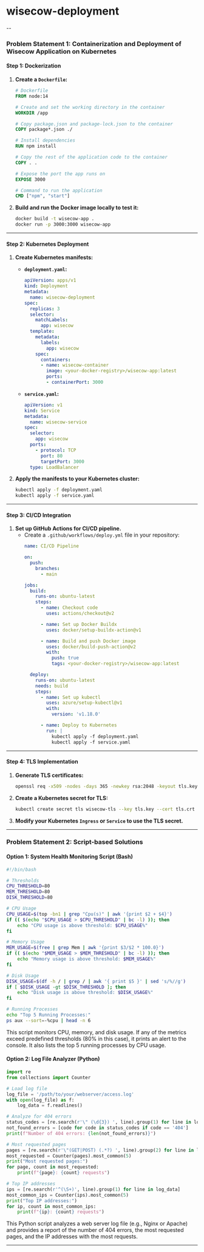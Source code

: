 # wisecow-deployment

--

### Problem Statement 1: Containerization and Deployment of Wisecow Application on Kubernetes

#### **Step 1: Dockerization**
1. **Create a `Dockerfile`:**
   ```Dockerfile
   # Dockerfile
   FROM node:14
   
   # Create and set the working directory in the container
   WORKDIR /app

   # Copy package.json and package-lock.json to the container
   COPY package*.json ./

   # Install dependencies
   RUN npm install

   # Copy the rest of the application code to the container
   COPY . .

   # Expose the port the app runs on
   EXPOSE 3000

   # Command to run the application
   CMD ["npm", "start"]
   ```

2. **Build and run the Docker image locally to test it:**
   ```bash
   docker build -t wisecow-app .
   docker run -p 3000:3000 wisecow-app
   ```

---

#### **Step 2: Kubernetes Deployment**

1. **Create Kubernetes manifests:**

   - **`deployment.yaml`:**
     ```yaml
     apiVersion: apps/v1
     kind: Deployment
     metadata:
       name: wisecow-deployment
     spec:
       replicas: 3
       selector:
         matchLabels:
           app: wisecow
       template:
         metadata:
           labels:
             app: wisecow
         spec:
           containers:
           - name: wisecow-container
             image: <your-docker-registry>/wisecow-app:latest
             ports:
             - containerPort: 3000
     ```

   - **`service.yaml`:**
     ```yaml
     apiVersion: v1
     kind: Service
     metadata:
       name: wisecow-service
     spec:
       selector:
         app: wisecow
       ports:
         - protocol: TCP
           port: 80
           targetPort: 3000
       type: LoadBalancer
     ```

2. **Apply the manifests to your Kubernetes cluster:**
   ```bash
   kubectl apply -f deployment.yaml
   kubectl apply -f service.yaml
   ```

---

#### **Step 3: CI/CD Integration**

1. **Set up GitHub Actions for CI/CD pipeline.**
   - Create a `.github/workflows/deploy.yml` file in your repository:
     ```yaml
     name: CI/CD Pipeline

     on:
       push:
         branches:
           - main

     jobs:
       build:
         runs-on: ubuntu-latest
         steps:
           - name: Checkout code
             uses: actions/checkout@v2

           - name: Set up Docker Buildx
             uses: docker/setup-buildx-action@v1

           - name: Build and push Docker image
             uses: docker/build-push-action@v2
             with:
               push: true
               tags: <your-docker-registry>/wisecow-app:latest

       deploy:
         runs-on: ubuntu-latest
         needs: build
         steps:
           - name: Set up kubectl
             uses: azure/setup-kubectl@v1
             with:
               version: 'v1.18.0'

           - name: Deploy to Kubernetes
             run: |
               kubectl apply -f deployment.yaml
               kubectl apply -f service.yaml
     ```

---

#### **Step 4: TLS Implementation**

1. **Generate TLS certificates:**
   ```bash
   openssl req -x509 -nodes -days 365 -newkey rsa:2048 -keyout tls.key -out tls.crt
   ```

2. **Create a Kubernetes secret for TLS:**
   ```bash
   kubectl create secret tls wisecow-tls --key tls.key --cert tls.crt
   ```

3. **Modify your Kubernetes `Ingress` or `Service` to use the TLS secret.**

---

### Problem Statement 2: Script-based Solutions

#### **Option 1: System Health Monitoring Script (Bash)**

```bash
#!/bin/bash

# Thresholds
CPU_THRESHOLD=80
MEM_THRESHOLD=80
DISK_THRESHOLD=80

# CPU Usage
CPU_USAGE=$(top -bn1 | grep "Cpu(s)" | awk '{print $2 + $4}')
if (( $(echo "$CPU_USAGE > $CPU_THRESHOLD" | bc -l) )); then
    echo "CPU usage is above threshold: $CPU_USAGE%"
fi

# Memory Usage
MEM_USAGE=$(free | grep Mem | awk '{print $3/$2 * 100.0}')
if (( $(echo "$MEM_USAGE > $MEM_THRESHOLD" | bc -l) )); then
    echo "Memory usage is above threshold: $MEM_USAGE%"
fi

# Disk Usage
DISK_USAGE=$(df -h / | grep / | awk '{ print $5 }' | sed 's/%//g')
if [ $DISK_USAGE -gt $DISK_THRESHOLD ]; then
    echo "Disk usage is above threshold: $DISK_USAGE%"
fi

# Running Processes
echo "Top 5 Running Processes:"
ps aux --sort=-%cpu | head -n 6
```

This script monitors CPU, memory, and disk usage. If any of the metrics exceed predefined thresholds (80% in this case), it prints an alert to the console. It also lists the top 5 running processes by CPU usage.

#### **Option 2: Log File Analyzer (Python)**

```python
import re
from collections import Counter

# Load log file
log_file = '/path/to/your/webserver/access.log'
with open(log_file) as f:
    log_data = f.readlines()

# Analyze for 404 errors
status_codes = [re.search(r'\" (\d{3}) ', line).group(1) for line in log_data if re.search(r'\" (\d{3}) ', line)]
not_found_errors = [code for code in status_codes if code == '404']
print(f"Number of 404 errors: {len(not_found_errors)}")

# Most requested pages
pages = [re.search(r'\"(GET|POST) (.*?) ', line).group(2) for line in log_data if re.search(r'\"(GET|POST) (.*?) ', line)]
most_requested = Counter(pages).most_common(5)
print("Most requested pages:")
for page, count in most_requested:
    print(f"{page}: {count} requests")

# Top IP addresses
ips = [re.search(r'^(\S+)', line).group(1) for line in log_data]
most_common_ips = Counter(ips).most_common(5)
print("Top IP addresses:")
for ip, count in most_common_ips:
    print(f"{ip}: {count} requests")
```

This Python script analyzes a web server log file (e.g., Nginx or Apache) and provides a report of the number of 404 errors, the most requested pages, and the IP addresses with the most requests.

---
